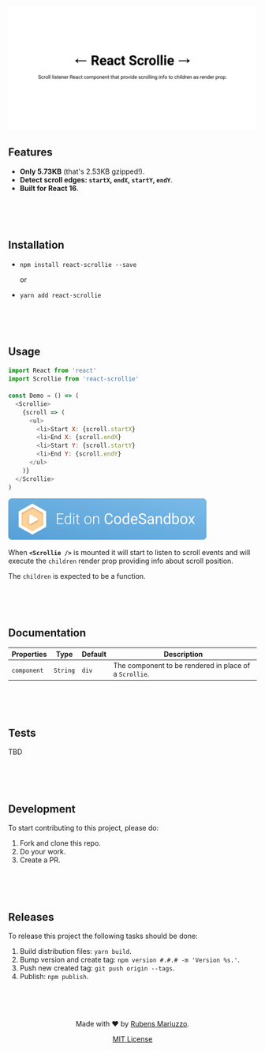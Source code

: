 <div align=center>

[![React Scrollie - Scroll listener React component that provide scrolling info to children as render prop.](.github/banner.svg)](https://github.com/rmariuzzo/react-scrollie)

</div>

## Features

 - **Only 5.73KB** (that's 2.53KB gzipped!).
 - **Detect scroll edges: `startX`, `endX`, `startY`, `endY`**.
 - **Built for React 16**.

<br><br><br>

## Installation

  - `npm install react-scrollie --save`

    or 

  - `yarn add react-scrollie`

<br><br><br>

## Usage

```js
import React from 'react'
import Scrollie from 'react-scrollie'

const Demo = () => (
  <Scrollie>
    {scroll => (
      <ul>
        <li>Start X: {scroll.startX}
        <li>End X: {scroll.endX}
        <li>Start Y: {scroll.startY}
        <li>End Y: {scroll.endY}
      </ul>
    )}
  </Scrollie>
)
```
[![Edit React Scrollie Demo](.github/demo.svg)](https://codesandbox.io/s/rlm0o580xm)

When **`<Scrollie />`** is mounted it will start to listen to scroll events and will execute the `children` render prop providing info about scroll position.

The `children` is expected to be a function.

<br><br><br>

## Documentation

 | Properties  | Type       | Default       | Description |
 | ---         | ---        | ---           | ---         |
 | `component` | `String`   | `div`         | The component to be rendered in place of a `Scrollie`. |

<br><br><br>

## Tests

TBD

<br><br><br>

## Development

To start contributing to this project, please do:

 1. Fork and clone this repo.
 2. Do your work.
 3. Create a PR.

<br><br><br>

## Releases

To release this project the following tasks should be done:

 1. Build distribution files: `yarn build`.
 2. Bump version and create tag: `npm version #.#.# -m 'Version %s.'`.
 3. Push new created tag: `git push origin --tags`.
 4. Publish: `npm publish`.

<br><br><br>

 <div align=center>

Made with :heart: by [Rubens Mariuzzo](https://github.com/rmariuzzo).

[MIT License](LICENSE)

 </div>
